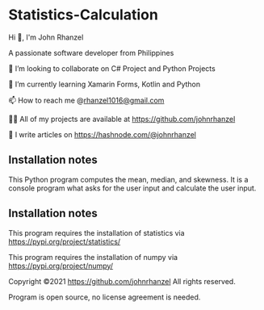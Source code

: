 # Statistics-Calculation

Hi 👋, I'm John Rhanzel

A passionate software developer from Philippines

👯 I’m looking to collaborate on C# Project and Python Projects

🌱 I’m currently learning Xamarin Forms, Kotlin and Python

📫 How to reach me @rhanzel1016@gmail.com

👨‍💻 All of my projects are available at https://github.com/johnrhanzel

📝 I write articles on https://hashnode.com/@johnrhanzel


Installation notes
----------------------------------------------------------------------------------

This Python program computes the mean, median, and skewness.
It is a console program what asks for the user input and calculate the user input.


Installation notes
----------------------------------------------------------------------------------
This program requires the installation of statistics via https://pypi.org/project/statistics/

This program requires the installation of numpy via https://pypi.org/project/numpy/


Copyright ©2021 https://github.com/johnrhanzel
All rights reserved. 

Program is open source, no license agreement is needed.
